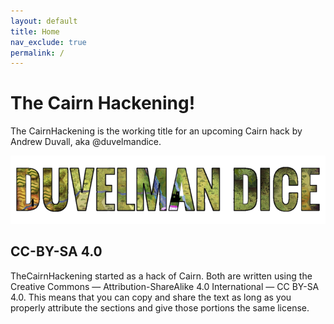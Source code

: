 ```yaml
---
layout: default
title: Home
nav_exclude: true
permalink: /
---
```


# The Cairn Hackening!

The CairnHackening is the working title for an upcoming Cairn hack by Andrew Duvall, aka @duvelmandice.

![](/img/duvelmandicelogo.png)

## CC-BY-SA 4.0 

TheCairnHackening started as a hack of Cairn. Both are written using the Creative Commons — Attribution-ShareAlike 4.0 International — CC BY-SA 4.0. This means that you can copy and share the text as long as you properly attribute the sections and give those portions the same license.



